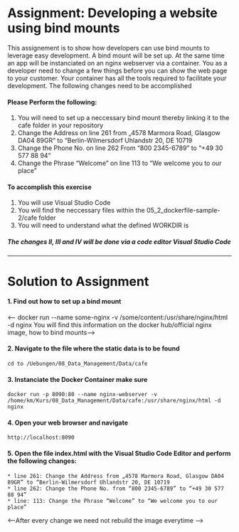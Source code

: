 # Assignment: Developing a website using bind mounts
This assignement is to show how developers can use bind mounts to leverage easy development. A bind mount will be set up. At the same time an app will be instanciated on an nginx webserver via a container.  You as a developer need to change a few things before you can show the web page to your customer. Your container has all the tools required to facilitate your development. The following changes need to be accomplished

#### Please Perform the following: 
1. You will need to set up a neccessary bind mount thereby linking it to the cafe folder in your repository
2. Change the Address on line 261 from „4578 Marmora Road, Glasgow DA04 89GR” to “Berlin-Wilmersdorf Uhlandstr 20, DE 10719
3. Change the Phone No. on line 262 From “800 2345-6789” to “+49 30 577 88 94”
4. Change the Phrase “Welcome” on line 113 to “We welcome you to our place”

#### To accomplish this exercise 
1. You will use Visual Studio Code
2. You will find the neccessary files within the 05_2_dockerfile-sample-2/cafe folder 
3. You will need to understand what the defined WORKDIR is

##### The changes II, III and IV will be done via a code editor Visual Studio Code
***
# Solution to Assignment
#### 1. Find out how to set up a bind mount
<-- docker run --name some-nginx -v /some/content:/usr/share/nginx/html -d nginx 
You will find this information on the docker hub/official nginx image, how to bind mounts-->


#### 2. Navigate to the file where the static data is to be found

```
cd to /Uebungen/08_Data_Management/Data/cafe
```

#### 3. Instanciate the Docker Container make sure 

```
docker run -p 8090:80 --name nginx-webserver -v /home/km/Kurs/08_Data_Management/Data/cafe:/usr/share/nginx/html -d nginx
```
#### 4. Open your web browser and navigate

```
http://localhost:8090

```
#### 5. Open the file **index.html** with the Visual Studio Code Editor and perform the following changes:
```
* line 261: Change the Address from „4578 Marmora Road, Glasgow DA04 89GR” to “Berlin-Wilmersdorf Uhlandstr 20, DE 10719​
* line 262: Change the Phone No. from “800 2345-6789” to “+49 30 577 88 94”​
* line: 113: Change the Phrase “Welcome” to “We welcome you to our place”
```
<--After every change we need not rebuild the image everytime -->
